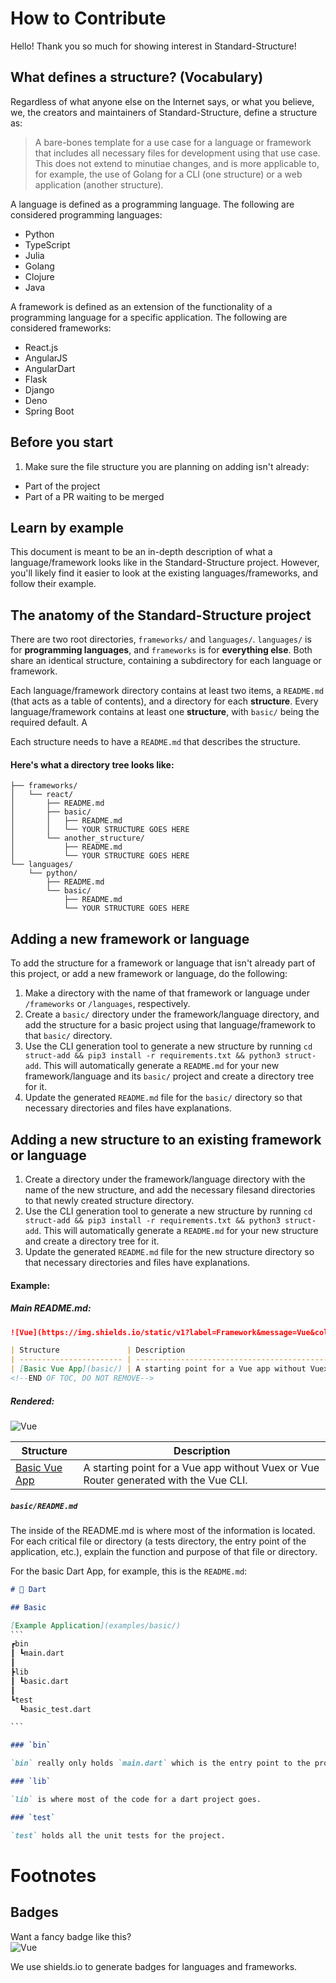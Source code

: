 # How to Contribute

Hello! Thank you so much for showing interest in Standard-Structure!

## What defines a structure? (Vocabulary)

Regardless of what anyone else on the Internet says, or what you believe, we, the creators and maintainers of Standard-Structure, define a structure as:
> A bare-bones template for a use case for a language or framework that includes all necessary files for development using that use case. This does not extend to minutiae changes, and is more applicable to, for example, the use of Golang for a CLI (one structure) or a web application (another structure).

A language is defined as a programming language. The following are considered programming languages:
- Python
- TypeScript
- Julia
- Golang
- Clojure
- Java

A framework is defined as an extension of the functionality of a programming language for a specific application. The following are considered frameworks:
- React.js
- AngularJS
- AngularDart
- Flask
- Django
- Deno
- Spring Boot

## Before you start

1. Make sure the file structure you are planning on adding isn't already:
  - Part of the project
  - Part of a PR waiting to be merged

## Learn by example

This document is meant to be an in-depth description of what a language/framework looks like in the Standard-Structure project. However, you'll likely find it easier to look at the existing languages/frameworks, and follow their example.

## The anatomy of the Standard-Structure project

There are two root directories, `frameworks/` and `languages/`. `languages/` is for **programming languages**, and `frameworks` is for **everything else**. Both share an identical structure, containing a subdirectory for each language or framework.

Each language/framework directory contains at least two items, a `README.md` (that acts as a table of contents), and a directory for each **structure**. Every language/framework contains at least one **structure**, with `basic/` being the required default. A

Each structure needs to have a `README.md` that describes the structure.

#### Here's what a directory tree looks like:
```
├── frameworks/
│   └── react/
│       ├── README.md
│       ├── basic/
│       │   ├── README.md
│       │   └── YOUR STRUCTURE GOES HERE
│       └── another_structure/
│           ├── README.md
│           └── YOUR STRUCTURE GOES HERE
└── languages/
    └── python/
        ├── README.md
        └── basic/
            ├── README.md
            └── YOUR STRUCTURE GOES HERE
```

## Adding a new framework or language

To add the structure for a framework or language that isn't already part of this project, or add a new framework or language, do the following:

1. Make a directory with the name of that framework or language under `/frameworks` or `/languages`, respectively.
2. Create a `basic/` directory under the framework/language directory, and add the structure for a basic project using that language/framework to that `basic/` directory.
3. Use the CLI generation tool to generate a new structure by running `cd struct-add && pip3 install -r requirements.txt && python3 struct-add`. This will automatically generate a `README.md` for your new framework/language and its `basic/` project and create a directory tree for it.
4. Update the generated `README.md` file for the `basic/` directory so that necessary directories and files have explanations.

## Adding a new structure to an existing framework or language

1. Create a directory under the framework/language directory with the name of the new structure, and add the necessary filesand directories to that newly created structure directory.
2. Use the CLI generation tool to generate a new structure by running `cd struct-add && pip3 install -r requirements.txt && python3 struct-add`. This will automatically generate a `README.md` for your new structure and create a directory tree for it.
3. Update the generated `README.md` file for the new structure directory so that necessary directories and files have explanations.

#### Example:

##### Main README.md:
```md
![Vue](https://img.shields.io/static/v1?label=Framework&message=Vue&color=4FC08D&logo=vue.js&logoColor=white&style=for-the-badge)

| Structure               | Description                                                                           |
| ----------------------- | ------------------------------------------------------------------------------------- |
| [Basic Vue App](basic/) | A starting point for a Vue app without Vuex or Vue Router generated with the Vue CLI. |
<!--END OF TOC, DO NOT REMOVE-->
```
##### Rendered:
![Vue](https://img.shields.io/static/v1?label=Framework&message=Vue&color=4FC08D&logo=vue.js&logoColor=white&style=for-the-badge)

| Structure                              | Description                                                                           |
| -------------------------------------- | ------------------------------------------------------------------------------------- |
| [Basic Vue App](frameworks/vue/basic/) | A starting point for a Vue app without Vuex or Vue Router generated with the Vue CLI. |
<!--END OF TOC, DO NOT REMOVE-->

##### `basic/README.md`

The inside of the README.md is where most of the information is located. For each critical file or directory (a tests directory, the entry point of the application, etc.), explain the function and purpose of that file or directory.

For the basic Dart App, for example, this is the `README.md`:


````md
# 🎯 Dart

## Basic

[Example Application](examples/basic/)
​​​​```
┏bin
┃ ┗main.dart
┃
┣lib
┃ ┗basic.dart
┃
┗test
  ┗basic_test.dart

​​​​```

### `bin`

`bin` really only holds `main.dart` which is the entry point to the program

### `lib`

`lib` is where most of the code for a dart project goes.

### `test`

`test` holds all the unit tests for the project.
````


# Footnotes
## Badges
Want a fancy badge like this?
<br>
![Vue](https://img.shields.io/static/v1?label=Framework&message=Vue&color=4FC08D&logo=vue.js&logoColor=white&style=for-the-badge)

We use shields.io to generate badges for languages and frameworks.